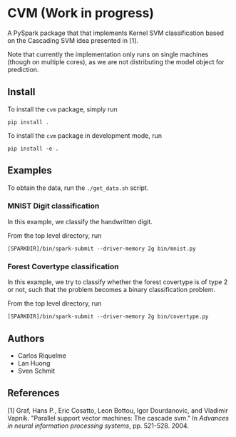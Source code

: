 # CVM (Work in progress)

A PySpark package that that implements Kernel SVM classification based on the Cascading SVM idea presented in [1].

Note that currently the implementation only runs on single machines (though on multiple cores), as we are not distributing the model object for prediction.

## Install

To install the `cvm` package, simply run

```
pip install .
```

To install the `cvm` package in development mode, run

```
pip install -e .
```

## Examples

To obtain the data, run the `./get_data.sh` script.

### MNIST Digit classification

In this example, we classify the handwritten digit.

From the top level directory, run
```
[SPARKDIR]/bin/spark-submit --driver-memory 2g bin/mnist.py
```

### Forest Covertype classification

In this example, we try to classify whether the forest covertype is of type 2 or not, such that the problem becomes a binary classification problem.

From the top level directory, run
```
[SPARKDIR]/bin/spark-submit --driver-memory 2g bin/covertype.py
```

## Authors

- Carlos Riquelme
- Lan Huong
- Sven Schmit

## References

[1] Graf, Hans P., Eric Cosatto, Leon Bottou, Igor Dourdanovic, and Vladimir Vapnik. "Parallel support vector machines: The cascade svm." In *Advances in neural information processing systems*, pp. 521-528. 2004.
